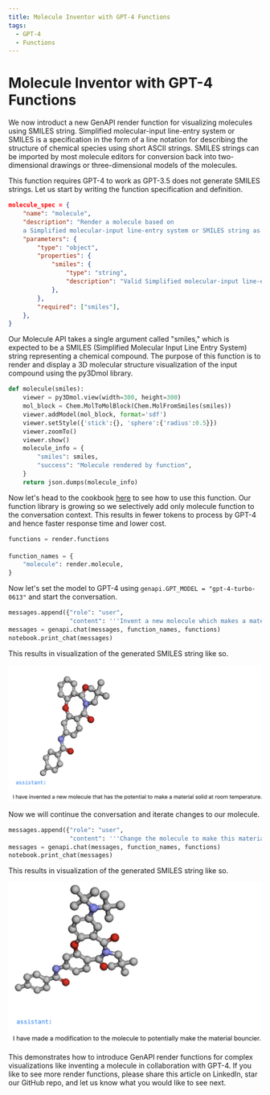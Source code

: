 ```yaml
---
title: Molecule Inventor with GPT-4 Functions
tags:
  - GPT-4
  - Functions
---
```


# Molecule Inventor with GPT-4 Functions

We now introduct a new GenAPI render function for visualizing molecules using SMILES string. Simplified molecular-input line-entry system or SMILES is a specification in the form of a line notation for describing the structure of chemical species using short ASCII strings. SMILES strings can be imported by most molecule editors for conversion back into two-dimensional drawings or three-dimensional models of the molecules.

This function requires GPT-4 to work as GPT-3.5 does not generate SMILES strings. Let us start by writing the function specification and definition.

```json title="Molecule API spec"
molecule_spec = {
    "name": "molecule",
    "description": "Render a molecule based on 
    a Simplified molecular-input line-entry system or SMILES string as an argument.",
    "parameters": {
        "type": "object",
        "properties": {
            "smiles": {
                "type": "string",
                "description": "Valid Simplified molecular-input line-entry system or SMILES string.",
            },
        },
        "required": ["smiles"],
    },
}
```

Our Molecule API takes a single argument called "smiles," which is expected to be a SMILES (Simplified Molecular Input Line Entry System) string representing a chemical compound. The purpose of this function is to render and display a 3D molecular structure visualization of the input compound using the py3Dmol library.

```python title="Molecule API definition"
def molecule(smiles):
    viewer = py3Dmol.view(width=300, height=300)
    mol_block = Chem.MolToMolBlock(Chem.MolFromSmiles(smiles))
    viewer.addModel(mol_block, format='sdf')
    viewer.setStyle({'stick':{}, 'sphere':{'radius':0.5}})
    viewer.zoomTo()    
    viewer.show()
    molecule_info = {
        "smiles": smiles,
        "success": "Molecule rendered by function",
    }
    return json.dumps(molecule_info)
```

Now let's head to the cookbook [here]() to see how to use this function. Our function library is growing so we selectively add only molecule function to the conversation context. This results in fewer tokens to process by GPT-4 and hence faster response time and lower cost.

```python title="Select molecule function from library"
functions = render.functions

function_names = {
    "molecule": render.molecule,
}
```

Now let's set the model to GPT-4 using `genapi.GPT_MODEL = "gpt-4-turbo-0613"` and start the conversation.


```python title="Start conversation"
messages.append({"role": "user", 
                 "content": '''Invent a new molecule which makes a material solid at room temperature.'''})
messages = genapi.chat(messages, function_names, functions)
notebook.print_chat(messages)
```

This results in visualization of the generated SMILES string like so.

![Molecule Inventor with GPT-4 Functions](../assets/images/molecule-1.png)

Now we will continue the conversation and iterate changes to our molecule.

```python title="Continue conversation"
messages.append({"role": "user", 
                 "content": '''Change the molecule to make this material bouncy. Render it.'''})
messages = genapi.chat(messages, function_names, functions)
notebook.print_chat(messages)
```

This results in visualization of the generated SMILES string like so.

![Molecule Inventor with GPT-4 Functions](../assets/images/molecule-2.png)

This demonstrates how to introduce GenAPI render functions for complex visualizations like inventing a molecule in collaboration with GPT-4. If you like to see more render functions, please share this article on LinkedIn, star our GitHub repo, and let us know what you would like to see next.




